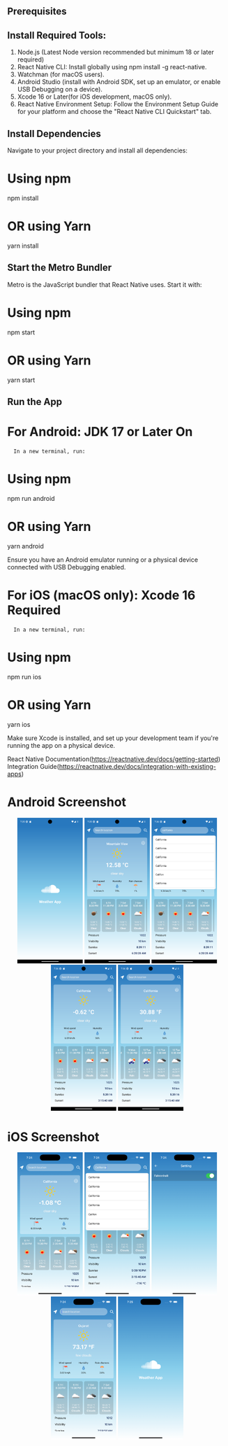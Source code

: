 ## Prerequisites

## Install Required Tools:
   1. Node.js (Latest Node version recommended but minimum 18 or later required)
   2. React Native CLI: Install globally using npm install -g react-native.
   3. Watchman (for macOS users).
   4. Android Studio (install with Android SDK, set up an emulator, or enable USB Debugging on a device).
   4. Xcode 16 or Later(for iOS development, macOS only).
   6. React Native Environment Setup: Follow the Environment Setup Guide for your platform and choose the "React Native CLI Quickstart" tab.

## Install Dependencies
   Navigate to your project directory and install all dependencies:
   # Using npm
   npm install

   # OR using Yarn
   yarn install
   
## Start the Metro Bundler
   Metro is the JavaScript bundler that React Native uses. Start it with:

   # Using npm
   npm start

   # OR using Yarn
   yarn start

## Run the App
   # For Android: JDK 17 or Later On
      In a new terminal, run:

   # Using npm
   npm run android

   # OR using Yarn
   yarn android

   Ensure you have an Android emulator running or a physical device connected with USB Debugging enabled.

   # For iOS (macOS only): Xcode 16 Required
      In a new terminal, run:

   # Using npm
   npm run ios

   # OR using Yarn
   yarn ios

   Make sure Xcode is installed, and set up your development team if you're running the app on a physical device.

React Native Documentation(https://reactnative.dev/docs/getting-started)
Integration Guide(https://reactnative.dev/docs/integration-with-existing-apps)

# Android Screenshot
<div align="center">
   <img src="/screenshot/Android/Android_1.png" width="150px"</img> 
   <img src="/screenshot/Android/Android_4.png" width="150px"</img> 
   <img src="/screenshot/Android/Android_5.png" width="150px"</img> 
   <img src="/screenshot/Android/Android_6.png" width="150px"</img> 
   <img src="/screenshot/Android/Android_9.png" width="150px"</img> 
</div>


# iOS Screenshot
<div align="center">
   <img src="/screenshot/iOS/iOS_1.png" width="150px"</img> 
   <img src="/screenshot/iOS/iOS_3.png" width="150px"</img> 
   <img src="/screenshot/iOS/iOS_5.png" width="150px"</img> 
   <img src="/screenshot/iOS/iOS_6.png" width="150px"</img> 
   <img src="screenshot/iOS/iOS_7.png" width="150px"</img> 
</div>

